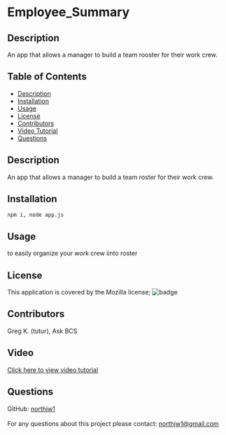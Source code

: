 # Employee_Summary



##  Description  ##
An app that allows a manager to build a team rooster for their work crew.
<br />


##  Table of Contents  ##

- [Description](#description)<br />
- [Installation](#installation)<br />
- [Usage](#usage)<br />
- [License](#license)<br />
- [Contributors](#contributors)<br />
- [Video Tutorial](#video)<br />
- [Questions](#questions)<br />


## Description ##
   An app that allows a manager to build a team roster for their work crew. 
## Installation ##
    npm i, node app.js
 ##  Usage ##
  to easily organize your work crew iinto roster
  ##  License ##
  This application is covered by the Mozilla license;
  ![badge](https://img.shields.io/badge/license-Mozilla-green)
  
  ##  Contributors ##
  Greg K. (tutur), Ask BCS


## Video ##
[Click here to view video tutorial](https://drive.google.com/file/d/129edePLPAOdKZDiojhVGT4rKzfY2YU11/view)


 ##  Questions  ## 
 GitHub: [northjw1](https://github.com/northjw1) <br />
<br />
 For any questions about this project please contact: northjw1@gmail.com <br /><br />